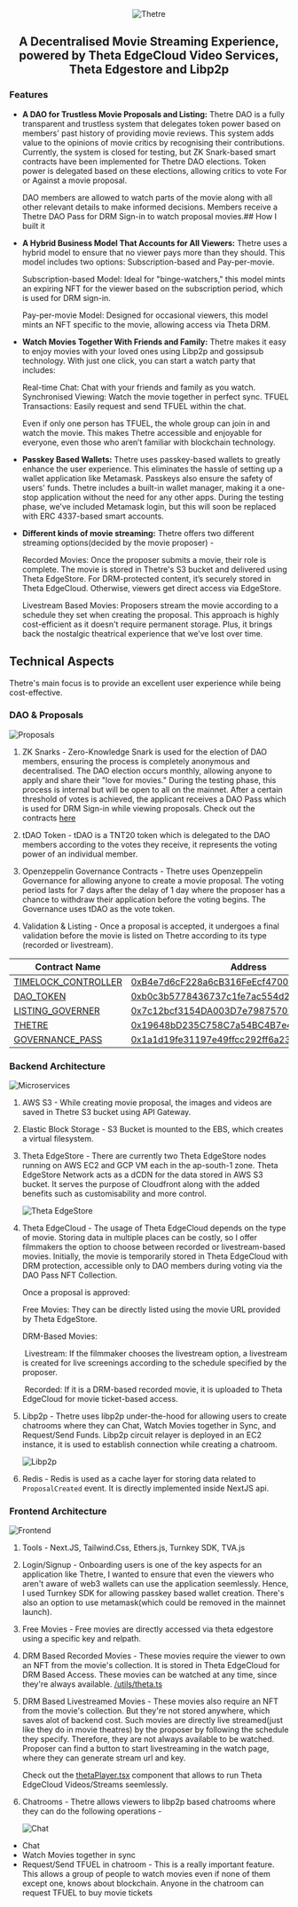 <div align="center">
    <img src="https://data.thetaedgestore.com/api/v2/data/0x5fe701fdc26e01f8698cd546ee16a7920df1a537322cb631eb08d76e5aa0162d" alt="Thetre">
    <h2>A Decentralised Movie Streaming Experience, powered by Theta EdgeCloud Video Services, Theta Edgestore and Libp2p</h2>
</div>

### Features
- **A DAO for Trustless Movie Proposals and Listing:** Thetre DAO is a fully transparent and trustless system that delegates token power based on members' past history of providing movie reviews. This system adds value to the opinions of movie critics by recognising their contributions. Currently, the system is closed for testing, but ZK Snark-based smart contracts have been implemented for Thetre DAO elections. Token power is delegated based on these elections, allowing critics to vote For or Against a movie proposal.

     DAO members are allowed to watch parts of the movie along with all other relevant details to make informed decisions. Members receive a Thetre DAO Pass for DRM Sign-in to watch proposal movies.## How I built it

- **A Hybrid Business Model That Accounts for All Viewers:** Thetre uses a hybrid model to ensure that no viewer pays more than they should. This model includes two options: Subscription-based and Pay-per-movie.

     Subscription-based Model: Ideal for "binge-watchers," this model mints an expiring NFT for the viewer based on the subscription period, which is used for DRM sign-in.

     Pay-per-movie Model: Designed for occasional viewers, this model mints an NFT specific to the movie, allowing access via Theta DRM.

- **Watch Movies Together With Friends and Family:** Thetre makes it easy to enjoy movies with your loved ones using Libp2p and gossipsub technology. With just one click, you can start a watch party that includes:

     Real-time Chat: Chat with your friends and family as you watch.
     Synchronised Viewing: Watch the movie together in perfect sync.
     TFUEL Transactions: Easily request and send TFUEL within the chat.

     Even if only one person has TFUEL, the whole group can join in and watch the movie. This makes Thetre accessible and enjoyable for everyone, even those who aren’t familiar with blockchain technology.

- **Passkey Based Wallets:** Thetre uses passkey-based wallets to greatly enhance the user experience. This eliminates the hassle of setting up a wallet application like Metamask. Passkeys also ensure the safety of users' funds. Thetre includes a built-in wallet manager, making it a one-stop application without the need for any other apps. During the testing phase, we’ve included Metamask login, but this will soon be replaced with ERC 4337-based smart accounts.

- **Different kinds of movie streaming:** Thetre offers two different streaming options(decided by the movie proposer) -

     Recorded Movies: Once the proposer submits a movie, their role is complete. The movie is stored in Thetre's S3 bucket and delivered using Theta EdgeStore. For DRM-protected content, it’s securely stored in Theta EdgeCloud. Otherwise, viewers get direct access via EdgeStore.

     Livestream Based Movies: Proposers stream the movie according to a schedule they set when creating the proposal. This approach is highly cost-efficient as it doesn't require permanent storage. Plus, it brings back the nostalgic theatrical experience that we’ve lost over time.

## Technical Aspects
Thetre's main focus is to provide an excellent user experience while being cost-effective.

### DAO & Proposals
![Proposals](https://data.thetaedgestore.com/api/v2/data/0x450f37edfc0a91e1df612883c30a1c64a49c71af9706934f841e3da72d9a3536/)

1. ZK Snarks - Zero-Knowledge Snark is used for the election of DAO members, ensuring the process is completely anonymous and decentralised. The DAO election occurs monthly, allowing anyone to apply and share their "love for movies." During the testing phase, this process is internal but will be open to all on the mainnet. After a certain threshold of votes is achieved, the applicant receives a DAO Pass which is used for DRM Sign-in while viewing proposals. 
    Check out the contracts [here](https://github.com/ThetreLive/thetre-contracts/tree/master/contracts/ThetreDAOElection)

2. tDAO Token - tDAO is a TNT20 token which is delegated to the DAO members according to the votes they receive, it represents the voting power of an individual member.

3. Openzeppelin Governance Contracts - Thetre uses Openzeppelin Governance for allowing anyone to create a movie proposal. The voting period lasts for 7 days after the delay of 1 day where the proposer has a chance to withdraw their application before the voting begins. The Governance uses tDAO as the vote token.

4. Validation & Listing - Once a proposal is accepted, it undergoes a final validation before the movie is listed on Thetre according to its type (recorded or livestream).

| Contract Name        | Address                                    |
|----------------------|--------------------------------------------|
| [TIMELOCK_CONTROLLER](https://github.com/OpenZeppelin/openzeppelin-contracts/blob/master/contracts/governance/TimelockController.sol)  | [0xB4e7d6cF228a6cB316FeEcf4700BE133257eFF47](https://testnet-explorer.thetatoken.org/account/0xB4e7d6cF228a6cB316FeEcf4700BE133257eFF47) |
| [DAO_TOKEN](https://github.com/ThetreLive/thetre-contracts/blob/master/contracts/ThetreListings/DAOToken.sol)            | [0xb0c3b5778436737c1fe7ac554d2ea9180A620574](https://testnet-explorer.thetatoken.org/account/0xb0c3b5778436737c1fe7ac554d2ea9180A620574) |
| [LISTING_GOVERNER](https://github.com/ThetreLive/thetre-contracts/blob/master/contracts/ThetreListings/ListingGoverner.sol)     | [0x7c12bcf3154DA003D7e79875707cC3aa393a3646](https://testnet-explorer.thetatoken.org/account/0x7c12bcf3154DA003D7e79875707cC3aa393a3646) |
| [THETRE](https://github.com/ThetreLive/thetre-contracts/blob/master/contracts/Thetre.sol)               | [0x19648bD235C758C7a54BC4B7e4d8Faf67a8a44EE](https://testnet-explorer.thetatoken.org/account/0x19648bD235C758C7a54BC4B7e4d8Faf67a8a44EE) |
| [GOVERNANCE_PASS](https://github.com/ThetreLive/thetre-contracts/blob/master/contracts/ThetreTicket.sol)      | [0x1a1d19fe31197e49ffcc292ff6a23c4fefb3ff39](https://testnet-explorer.thetatoken.org/account/0x1a1d19fe31197e49ffcc292ff6a23c4fefb3ff39) |


### Backend Architecture
![Microservices](https://data.thetaedgestore.com/api/v2/data/0x2c8aa4e185b1b735b9f5143a508d494f637cfbb0327c2542fcc95a0c85369e44/)

1. AWS S3 - While creating movie proposal, the images and videos are saved in Thetre S3 bucket using API Gateway.

2. Elastic Block Storage - S3 Bucket is mounted to the EBS, which creates a virtual filesystem.

3. Theta EdgeStore - There are currently two Theta EdgeStore nodes running on AWS EC2 and GCP VM each in the ap-south-1 zone. Theta EdgeStore Network acts as a dCDN for the data stored in AWS S3 bucket. It serves the purpose of Cloudfront along with the added benefits such as customisability and more control.

     ![Theta EdgeStore](https://data.thetaedgestore.com/api/v2/data/0x4686ab03d5b71f07ec3dad077be8e8bccf07e7b03a9db16d1710ee94d587f714/)

4. Theta EdgeCloud - The usage of Theta EdgeCloud depends on the type of movie. Storing data in multiple places can be costly, so I offer filmmakers the option to choose between recorded or livestream-based movies. Initially, the movie is temporarily stored in Theta EdgeCloud with DRM protection, accessible only to DAO members during voting via the DAO Pass NFT Collection.

     Once a proposal is approved:

     Free Movies: They can be directly listed using the movie URL provided by Theta EdgeStore.

     DRM-Based Movies:

      &nbsp;Livestream: If the filmmaker chooses the livestream option, a livestream is created for live screenings according to the schedule specified by the proposer.

      &nbsp;Recorded: If it is a DRM-based recorded movie, it is uploaded to Theta EdgeCloud for movie ticket-based access.

5. Libp2p - Thetre uses libp2p under-the-hood for allowing users to create chatrooms where they can Chat, Watch Movies together in Sync, and Request/Send Funds. Libp2p circuit relayer is deployed in an EC2 instance, it is used to establish connection while creating a chatroom. 

      ![Libp2p](https://data.thetaedgestore.com/api/v2/data/0x0a0d993408be00ff0d3fb6c14b2fddb7cf13392848e0ec44f359a9ab235cfec9/)

6. Redis - Redis is used as a cache layer for storing data related to ```ProposalCreated``` event. It is directly implemented inside NextJS api.

### Frontend Architecture

![Frontend](https://data.thetaedgestore.com/api/v2/data/0xf4a6d9bf7d11914bc877ef34969fb798878ed61fe98f300a9a3d763af2caa446)

1. Tools - Next.JS, Tailwind.Css, Ethers.js, Turnkey SDK, TVA.js

2. Login/Signup - Onboarding users is one of the key aspects for an application like Thetre, I wanted to ensure that even the viewers who aren't aware of web3 wallets can use the application seemlessly. Hence, I used Turnkey SDK for allowing passkey based wallet creation. There's also an option to use metamask(which could be removed in the mainnet launch). 

3. Free Movies - Free movies are directly accessed via theta edgestore using a specific key and relpath.

4. DRM Based Recorded Movies - These movies require the viewer to own an NFT from the movie's collection. It is stored in Theta EdgeCloud for DRM Based Access. These movies can be watched at any time, since they're always available. [/utils/theta.ts](https://github.com/ThetreLive/thetre-website/blob/master/src/utils/theta.ts)

5. DRM Based Livestreamed Movies - These movies also require an NFT from the movie's collection. But they're not stored anywhere, which saves alot of backend cost. Such movies are directly live streamed(just like they do in movie theatres) by the proposer by following the schedule they specify. Therefore, they are not always available to be watched. Proposer can find a button to start livestreaming in the watch page, where they can generate stream url and key.

    Check out the [thetaPlayer.tsx](https://github.com/ThetreLive/thetre-website/blob/master/src/components/thetaPlayer.tsx) component that allows to run Theta EdgeCloud Videos/Streams seemlessly.

6. Chatrooms - Thetre allows viewers to libp2p based chatrooms where they can do the following operations - 

    ![Chat](https://d112y698adiu2z.cloudfront.net/photos/production/software_photos/002/962/151/datas/original.png)

- Chat
- Watch Movies together in sync
- Request/Send TFUEL in chatroom - This is a really important feature. This allows a group of people to watch movies even if none of them except one, knows about blockchain. Anyone in the chatroom can request TFUEL to buy movie tickets